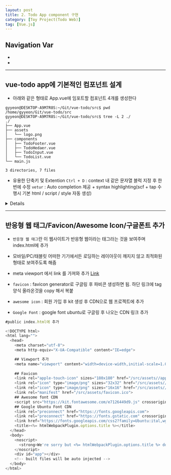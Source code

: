```yaml
---
layout: post
title: 2. Todo App component 구현
category: [Toy Project(Todo Web)]
tag: [Vue.js]
---
```


## Navigation Var

- **[](#)**
- **[](#)**

___

## vue-todo app에 기본적인 컴포넌트 설계
- 아래와 같은 형태로 App.vue에 임포트할 컴포넌트 4개를 생성한다

```shell
gyyeon@DESKTOP-A9M7R8S:~/Git/vue-todo/src$ pwd
/home/gyyeon/Git/vue-todo/src
gyyeon@DESKTOP-A9M7R8S:~/Git/vue-todo/src$ tree -L 2 ./
./
├── App.vue
├── assets
│   └── logo.png
├── components
│   ├── TodoFooter.vue
│   ├── TodoHedaer.vue
│   ├── TodoInput.vue
│   └── TodoList.vue
└── main.js

3 directories, 7 files
```

+ 유용한 단축키 및 Extention
   `Ctrl + D` : context 내 같은 문자열 블럭 지정 후 한번에 수정
    `vetur` : Auto completion 제공 + syntax highlighting(scf + tap 수행시 기본 html / script / style 자동 생성)

    
<details>

```javascript

# app.vue
<template>
  <div id="app">
    <TodoHedaer></TodoHedaer>
    <TodoInput></TodoInput>
    <TodoList></TodoList>
    <TodoFooter></TodoFooter>
  </div>
</template>

<script>
import TodoHedaer from './components/TodoHedaer.vue';
import TodoInput from './components/TodoInput.vue';
import TodoList from './components/TodoList.vue';
import TodoFooter from './components/TodoFooter.vue';

export default {
  components:{
    'TodoHedaer' :TodoHedaer,
    'TodoInput' : TodoInput,
    'TodoList' : TodoList,
    'TodoFooter' : TodoFooter,
  }
}
</script>

<style>

</style>


# 컴포넌트들(vue 이름만 다르게 생성)
<template>
    <!-- html -->
    <div>
      Footer
    </div>  
  </template>
  
  <script>
  // javascript
  export default {
  }
  </script>
  
  
  <style>
  /* CSS */
  </style>

```

</details>

___

## 반응형 웹 태그/Favicon/Awesome Icon/구글폰트 추가
- `반응형 웹 태그`란 이 웹사이트가 반응형 웹이라는 태그라는 것을 보여주며 index.html에 추가
- 모바일/PC/태블릿 어떠한 기기에서든 로딩하는 레이아웃이 깨지지 않고 최적화된 형태로 보여주도록 해줌
- meta viewport 에서 link 를 가져와 추가 [Link](https://developer.mozilla.org/ko/docs/Web/HTML/Viewport_meta_tag)


- `favicon` : favicon generator로 구글링 후 파비콘 생성하면 됨. 하단 링크에 tag 양식 올라온것을 copy 해서 복붙

- `awesome icon` : 회원 가입 후 kit 생성 후 CDN으로 웹 프로젝트에 추가

- `Google Font` : google font ubuntu로 구글링 후 나오는 CDN 링크 추가

```javascript 
#public index.html에 추가

<!DOCTYPE html>
<html lang="">
  <head>
    <meta charset="utf-8">
    <meta http-equiv="X-UA-Compatible" content="IE=edge">

    ## Viewport 추가
    <meta name="viewport" content="width=device-width,initial-scale=1.0">
    
    ## Favicon 
    <link rel="apple-touch-icon" sizes="180x180" href="/src/assets//apple-touch-icon.png">
    <link rel="icon" type="image/png" sizes="32x32" href="/src/assets//favicon-32x32.png">
    <link rel="icon" type="image/png" sizes="16x16" href="/src/assets//favicon-16x16.png">
    <link rel="manifest" href="/src/assets/favicon.ico">
    ## Awesome font CDN
    <script src="https://kit.fontawesome.com/e7126449d9.js" crossorigin="anonymous"></script>
    ## Google Ubuntu Font CDN
    <link rel="preconnect" href="https://fonts.googleapis.com">
    <link rel="preconnect" href="https://fonts.gstatic.com" crossorigin>
    <link href="https://fonts.googleapis.com/css2?family=Ubuntu:ital,wght@0,300;0,400;0,500;0,700;1,300;1,400;1,500;1,700&display=swap" rel="stylesheet">
    <title><%= htmlWebpackPlugin.options.title %></title>
  </head>
  <body>
    <noscript>
      <strong>We're sorry but <%= htmlWebpackPlugin.options.title %> doesn't work properly without JavaScript enabled. Please enable it to continue.</strong>
    </noscript>
    <div id="app"></div>
    <!-- built files will be auto injected -->
  </body>
</html>


```


